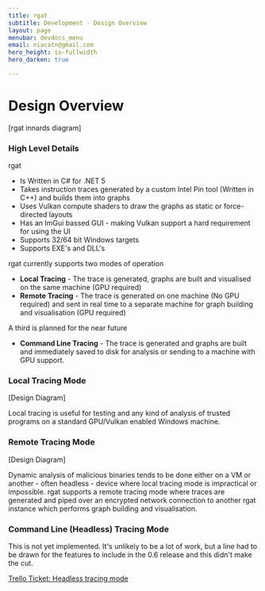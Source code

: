 ```yaml
---
title: rgat
subtitle: Development - Design Overview
layout: page
menubar: devdocs_menu
email: niacatn@gmail.com
hero_height: is-fullwidth
hero_darken: true

---
```


# Design Overview

[rgat innards diagram]

### High Level Details
rgat 
* Is Written in C# for .NET 5
* Takes instruction traces generated by a custom Intel Pin tool (Written in C++) and builds them into graphs
* Uses Vulkan compute shaders to draw the graphs as static or force-directed layouts
* Has an ImGui bassed GUI - making Vulkan support a hard requirement for using the UI
* Supports 32/64 bit Windows targets
* Supports EXE's and DLL's

rgat currently supports two modes of operation
 * **Local Tracing** - The trace is generated, graphs are built and visualised on the same machine (GPU required)
 * **Remote Tracing** - The trace is generated on one machine (No GPU required) and sent in real time to a separate machine for graph building and visualisation (GPU required)
 
A third is planned for the near future
 * **Command Line Tracing** - The trace is generated and graphs are built and immediately saved to disk for analysis or sending to a machine with GPU support.


### Local Tracing Mode

[Design Diagram]

Local tracing is useful for testing and any kind of analysis of trusted programs on a standard GPU/Vulkan enabled Windows machine.


### Remote Tracing Mode

[Design Diagram]

Dynamic analysis of malicious binaries tends to be done either on a VM or another - often headless - device where local tracing mode is impractical or impossible. rgat supports a remote tracing mode where traces are generated and piped over an encrypted network connection to another rgat instance which performs graph building and visualisation. 

### Command Line (Headless) Tracing Mode

This is not yet implemented. It's unlikely to be a lot of work, but a line had to be drawn for the features to include in the 0.6 release and this didn't make the cut.

[Trello Ticket: Headless tracing mode](https://trello.com/c/UcJNCLYE/231-headless-tracing-mode)
